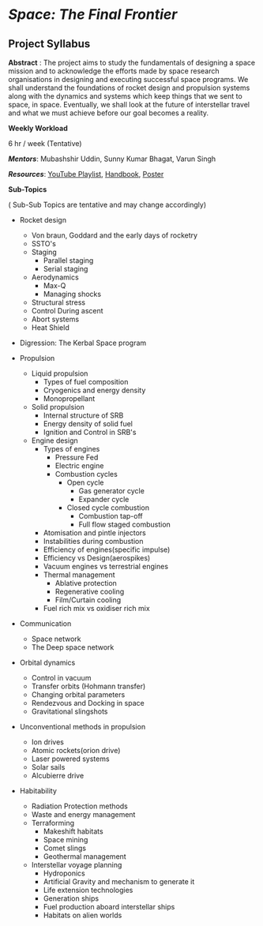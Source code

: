 # ***Space: The Final Frontier***
**Project Syllabus**
----

**Abstract** : The project aims to study the fundamentals of designing a space mission and to acknowledge the efforts made by space research organisations in designing and executing successful space programs. We shall understand the foundations of rocket design and propulsion systems along with the dynamics and systems which keep things that we sent to space, in space. Eventually, we shall look at the future of interstellar travel and what we must achieve before our goal becomes a reality.


**Weekly Workload**

6 hr / week (Tentative)

*__Mentors__*: Mubashshir Uddin, Sunny Kumar Bhagat, Varun Singh


*__Resources__*: [YouTube Playlist](https://www.youtube.com/watch?v=Kxt333LNAYk&list=PLkCEOmgEj_7HGBCidanDz9cBJKMKbdflV), [Handbook](https://astroclubiitk.github.io/assets/docs/Space_Documentation.pdf), [Poster](https://astroclubiitk.github.io/assets/docs/Space_Poster.pdf)


**Sub-Topics**

( Sub-Sub Topics are tentative and may change accordingly)

- Rocket design
  - Von braun, Goddard and the early days of rocketry
  - SSTO&#39;s
  - Staging
    - Parallel staging
    - Serial staging
  - Aerodynamics
    - Max-Q
    - Managing shocks
  - Structural stress
  - Control During ascent
  - Abort systems
  - Heat Shield
- Digression: The Kerbal Space program
- Propulsion
  - Liquid propulsion
    - Types of fuel composition
    - Cryogenics and energy density
    - Monopropellant
  - Solid propulsion
    - Internal structure of SRB
    - Energy density of solid fuel
    - Ignition and Control in SRB&#39;s
  - Engine design
    - Types of engines
      - Pressure Fed
      - Electric engine
      - Combustion cycles
        - Open cycle
          - Gas generator cycle
          - Expander cycle
        - Closed cycle combustion
          - Combustion tap-off
          - Full flow staged combustion
    - Atomisation and pintle injectors
    - Instabilities during combustion
    - Efficiency of engines(specific impulse)
    - Efficiency vs Design(aerospikes)
    - Vacuum engines vs terrestrial engines
    - Thermal management
      - Ablative protection
      - Regenerative cooling
      - Film/Curtain cooling
    - Fuel rich mix vs oxidiser rich mix
- Communication
  - Space network
  - The Deep space network
- Orbital dynamics
  - Control in vacuum
  - Transfer orbits (Hohmann transfer)
  - Changing orbital parameters
  - Rendezvous and Docking in space
  - Gravitational slingshots
- Unconventional methods in propulsion
  - Ion drives
  - Atomic rockets(orion drive)
  - Laser powered systems
  - Solar sails
  - Alcubierre drive

- Habitability
  - Radiation Protection methods
  - Waste and energy management
  - Terraforming
    - Makeshift habitats
    - Space mining
    - Comet slings
    - Geothermal management
  - Interstellar voyage planning
    - Hydroponics
    - Artificial Gravity and mechanism to generate it
    - Life extension technologies
    - Generation ships
    - Fuel production aboard interstellar ships
    - Habitats on alien worlds



<!-- <iframe width="280" height="158" src="https://www.youtube.com/embed/Kxt333LNAYk" title="YouTube video player" frameborder="0" allow="accelerometer; autoplay; clipboard-write; encrypted-media; gyroscope; picture-in-picture" allowfullscreen></iframe> -->
